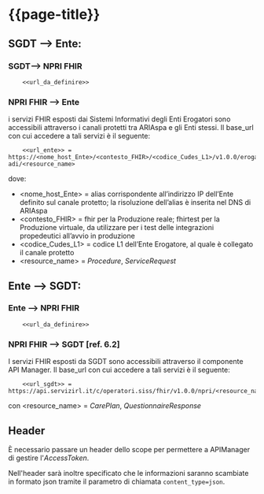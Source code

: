 # {{page-title}}

## SGDT --> Ente:

### SGDT--> NPRI FHIR

        <<url_da_definire>>

### NPRI FHIR --> Ente
i servizi FHIR esposti dai Sistemi Informativi degli Enti Erogatori sono accessibili attraverso i canali protetti tra ARIAspa e gli Enti stessi.
Il base_url con cui accedere a tali servizi è il seguente:

        <<url_ente>> = https://<nome_host_Ente>/<contesto_FHIR>/<codice_Cudes_L1>/v1.0.0/erogazione-adi/<resource_name>

dove:
- <nome_host_Ente> = alias corrispondente all’indirizzo IP dell’Ente definito sul canale protetto; la risoluzione dell’alias è inserita nel DNS di ARIAspa
- <contesto_FHIR> = fhir per la Produzione reale; fhirtest per la Produzione virtuale, da utilizzare per i test delle integrazioni propedeutici all’avvio in produzione
- <codice_Cudes_L1> = codice L1 dell’Ente Erogatore, al quale è collegato il canale protetto
- <resource_name> = _Procedure_, _ServiceRequest_

## Ente --> SGDT:

### Ente --> NPRI FHIR

        <<url_da_definire>>

### NPRI FHIR --> SGDT [ref. 6.2]
I servizi FHIR esposti da SGDT sono accessibili attraverso il componente API Manager.
Il base_url con cui accedere a tali servizi è il seguente:

        <<url_sgdt>> = https://api.servizirl.it/c/operatori.siss/fhir/v1.0.0/npri/<resource_name> 

con <resource_name> = _CarePlan_, _QuestionnaireResponse_

## Header 

È necessario passare un header dello scope per permettere a APIManager di gestire l'_AccessToken_.

Nell'header sarà inoltre specificato che le informazioni saranno scambiate in formato json tramite il parametro di chiamata <code>content_type=json</code>.